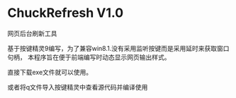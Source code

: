 ChuckRefresh V1.0
============

网页后台刷新工具

基于按键精灵9编写，为了兼容win8.1.没有采用监听按键而是采用延时来获取窗口句柄，
本程序旨在便于前端编写时动态显示网页输出样式。

直接下载exe文件就可以使用。

或者将q文件导入按键精灵中查看源代码并编译使用